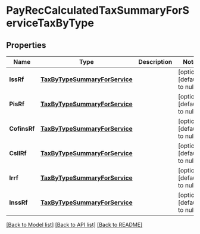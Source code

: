 # PayRecCalculatedTaxSummaryForServiceTaxByType

## Properties
Name | Type | Description | Notes
------------ | ------------- | ------------- | -------------
**IssRf** | [**TaxByTypeSummaryForService**](TaxByTypeSummaryForService.md) |  | [optional] [default to null]
**PisRf** | [**TaxByTypeSummaryForService**](TaxByTypeSummaryForService.md) |  | [optional] [default to null]
**CofinsRf** | [**TaxByTypeSummaryForService**](TaxByTypeSummaryForService.md) |  | [optional] [default to null]
**CsllRf** | [**TaxByTypeSummaryForService**](TaxByTypeSummaryForService.md) |  | [optional] [default to null]
**Irrf** | [**TaxByTypeSummaryForService**](TaxByTypeSummaryForService.md) |  | [optional] [default to null]
**InssRf** | [**TaxByTypeSummaryForService**](TaxByTypeSummaryForService.md) |  | [optional] [default to null]

[[Back to Model list]](../README.md#documentation-for-models) [[Back to API list]](../README.md#documentation-for-api-endpoints) [[Back to README]](../README.md)


